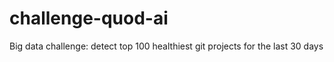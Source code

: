 # challenge-quod-ai
Big data challenge: detect top 100 healthiest git projects for the last 30 days
